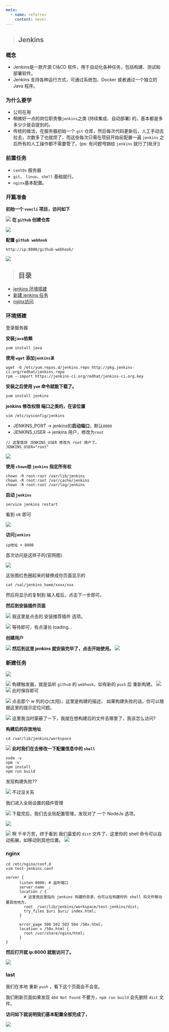 ```yaml
---
meta:
  - name: referrer
    content: never
---
```


> ## Jenkins
### **概念**
- Jenkins是一款开源 CI&CD 软件，用于自动化各种任务，包括构建、测试和部署软件。
- Jenkins 支持各种运行方式，可通过系统包、Docker 或者通过一个独立的 Java 程序。

### **为什么要学**
- 公司在用
- 稍微好一点的岗位职责像```jenkins```之类 (持续集成、自动部署) 的，基本都是多多少少是会提到的。
- 传统的做法，在服务器初始一个 ```git``` 仓库，然后每次代码更新后，人工手动去拉去，次数多了也就烦了，而这些每次只需在项目开始前配置一遍 ```jenkins``` 之后所有的人工操作都不需要管了。(ps: 有问题甩锅给 ```jenkins``` 就行了[呲牙])

 ### **前置任务**
- ```centOs``` 服务器
- ```git```、 ```linux```、```shell``` 基础就行。
- ```nginx```基本配置。

### **开篇准备**
 **初始一个 ```vuecli``` 项目，访问如下**

![](https://user-gold-cdn.xitu.io/2019/11/23/16e97572df9eaafb?w=3318&h=1108&f=png&s=156601)
**在 ```github``` 创建仓库**

![](https://user-gold-cdn.xitu.io/2019/11/23/16e975c831902e62?w=2488&h=1560&f=png&s=447256)

**配置 ```github webhook```**

```http://ip:8080/github-webhook/```

![](https://user-gold-cdn.xitu.io/2019/11/23/16e97f623c208cc2?w=2264&h=1600&f=png&s=353667)


>## **目录**
- [jenkins 环境搭建](#环境搭建)
- [新建 jenkins 任务](#新建任务)
- [nginx访问](#nginx)

### 环境搭建

登录服务器

**安装```java```依赖**
```
yum install java
```

**使用 ```wget``` 添加```jenkins源```**
```
wget -O /etc/yum.repos.d/jenkins.repo http://pkg.jenkins-ci.org/redhat/jenkins.repo
rpm --import https://jenkins-ci.org/redhat/jenkins-ci.org.key
```
**安装之后使用 ```yum``` 命令就能下载了。**
```js
yum install jenkins
```
**jenkins 修改权限 端口之类的，在该位置**
```
vim /etc/sysconfig/jenkins
```
- JENKINS_PORT -> jenkins的**启动端口**，默认```8080```
- JENKINS_USER -> jenkins 用户，修改为```root```
```
// 这里我将 JENKINS_USER 修改为 root 用户了。
JENKINS_USER="root"
```
![](https://user-gold-cdn.xitu.io/2019/11/23/16e977fff4cdd93a?w=932&h=262&f=png&s=128287)

**使用 ```chown```给 ```jenkins``` 指定所有权**
```
chown -R root:root /var/lib/jenkins
chown -R root:root /var/cache/jenkins
chown -R root:root /var/log/jenkins
```

**启动 ```jenkins```**
```
service jenkins restart
```
看到 ok 即可

![](https://user-gold-cdn.xitu.io/2019/11/23/16e9781cdc4d0d20?w=1022&h=116&f=png&s=56478)


**访问```jenkins```**
```
ip地址 + 8080
```
首次访问是这样子的(官网图).


![](https://user-gold-cdn.xitu.io/2019/11/23/16e9785b24b1c66d?w=990&h=679&f=jpeg&s=80191)

这张图红色圈起来的替换成你页面显示的
```
cat /val/jenkins_home/xxxx/xxx
```
然后将显示的复制到 输入框后，点击下一步即可。

**然后到安装插件页面**

![](https://user-gold-cdn.xitu.io/2019/11/23/16e9788ee23d7956?w=992&h=562&f=webp&s=18674)
我这里是点击的 安装推荐插件 选项。


![](https://user-gold-cdn.xitu.io/2019/11/23/16e978ab3e4fa7fb?w=1049&h=711&f=webp&s=15688)
等待即可，有点漫长 loading...
<br/>

**创建用户**

![](https://user-gold-cdn.xitu.io/2019/11/23/16e978ce5d84f03b?w=997&h=440&f=webp&s=8020)
**然后到这里 jenkins 就安装完毕了，点击开始使用。**
![](https://user-gold-cdn.xitu.io/2019/11/23/16e978d39e1efa02?w=1002&h=287&f=webp&s=6772)
<br/>

### 新建任务

![](https://user-gold-cdn.xitu.io/2019/11/23/16e97a483911d4c4?w=2892&h=1716&f=png&s=468248)

![](https://user-gold-cdn.xitu.io/2019/11/23/16e97a72f3a5eceb?w=2380&h=1740&f=png&s=297530)
构建触发器，就是监听 ```github``` 的 ```webhook```，如有新的 ```push``` 后 重新构建。
![](https://user-gold-cdn.xitu.io/2019/11/23/16e97f13c9584b74?w=2218&h=1274&f=png&s=224857)
![](https://user-gold-cdn.xitu.io/2019/11/23/16e97a8ef003bf27?w=2480&h=1676&f=png&s=233063)
此时保存即可


![](https://user-gold-cdn.xitu.io/2019/11/23/16e97ab1c9f352c8?w=1462&h=1328&f=png&s=273397)
点击那个 w 列的🌞(太阳)，这里是构建的描述，
如果构建失败的话，你可以根据这里的提示定位问题。

![](https://user-gold-cdn.xitu.io/2019/11/23/16e97ae9d2cc2f2f?w=2218&h=1166&f=png&s=447670)
这里我当时蒙蔽了一下，我就在想构建后的文件去哪里了，我该怎么访问?

**构建后的存放地址**
```
cd /var/lib/jenkins/workspace
```

![](https://user-gold-cdn.xitu.io/2019/11/23/16e97c2d25d7766e?w=666&h=198&f=png&s=74372)
**此时我们在去修改一下配置信息中的 ```shell```**
```
node -v
npm -v
npm install
npm run build
```
发现构建失败??

![](https://user-gold-cdn.xitu.io/2019/11/23/16e97c80f626adc0?w=2060&h=1128&f=png&s=412669)
不过没关系

我们进入全局设置的插件管理

![](https://user-gold-cdn.xitu.io/2019/11/23/16e97d00ff0d17fe?w=2416&h=664&f=png&s=138227)
下载完后，我们去全局配置管理，发现对了 一个 NodeJs 选项。

![](https://user-gold-cdn.xitu.io/2019/11/23/16e97dba6c7d3eea?w=2456&h=1556&f=png&s=613978)


![](https://user-gold-cdn.xitu.io/2019/11/23/16e97df209f5c541?w=1890&h=1514&f=png&s=252702)
啊 千辛万苦，终于看到 我们最爱的 ```dist``` 文件了，这里你的 shell 命令可以自动拓展，如移动到其他位置。
![](https://user-gold-cdn.xitu.io/2019/11/23/16e97e71a410c751?w=2360&h=1092&f=png&s=353467)

### nginx

```
cd /etc/nginx/conf.d
vim test-jenkins.conf

server {
      listen 8000; # 监听端口
      server_name _;
      location / {
        # 这里我这里指向 jenkins 构建的目录，也可以在构建时的 shell 将文件移动要其他地方。
        root  /var/lib/jenkins/workspace/test-jenkins/dist;
        try_files $uri $uri/ index.html;
      }

      error_page 500 502 503 504 /50x.html;
      location = /50x.html {
        root /usr/share/nginx/html;
      }
}
```
**然后打开就 ip:8000 就能访问了。**

![](https://user-gold-cdn.xitu.io/2019/11/23/16e9804b2bf8f65f?w=2890&h=778&f=png&s=121151)


### **last**

我们在本地 重新 ```push``` ，看下这个页面会不会变。

我们刷新页面如果发现 ```404 Not Found``` 不要方，```npm run build``` 会先删除 ```dist``` 文件。

**访问如下就说明我们基本配置全部完成了，**

![](https://user-gold-cdn.xitu.io/2019/11/23/16e980b30c15e52b?w=1972&h=426&f=png&s=83982)




